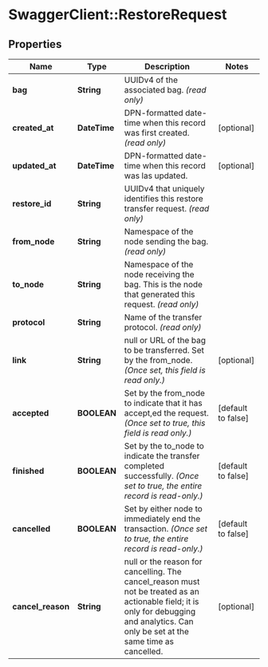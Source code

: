 # SwaggerClient::RestoreRequest

## Properties
Name | Type | Description | Notes
------------ | ------------- | ------------- | -------------
**bag** | **String** | UUIDv4 of the associated bag. _(read only)_  | 
**created_at** | **DateTime** | DPN-formatted date-time when this record was first created. _(read only)_  | [optional] 
**updated_at** | **DateTime** | DPN-formatted date-time when this record was las updated.  | [optional] 
**restore_id** | **String** | UUIDv4 that uniquely identifies this restore transfer request. _(read only)_  | 
**from_node** | **String** | Namespace of the node sending the bag. _(read only)_  | 
**to_node** | **String** | Namespace of the node receiving the bag.  This is the node that generated this request. _(read only)_  | 
**protocol** | **String** | Name of the transfer protocol. _(read only)_  | 
**link** | **String** | null or URL of the bag to be transferred.  Set by the from_node. _(Once set, this field is read only.)_  | [optional] 
**accepted** | **BOOLEAN** | Set by the from_node to indicate that it has accept,ed the request. _(Once set to true, this field is read only.)_  | [default to false]
**finished** | **BOOLEAN** | Set by the to_node to indicate the transfer completed successfully.  _(Once set to true, the entire record is read-only.)_  | [default to false]
**cancelled** | **BOOLEAN** | Set by either node to immediately end the transaction. _(Once set to true, the entire record is read-only.)_  | [default to false]
**cancel_reason** | **String** | null or the reason for cancelling.  The cancel_reason must not be treated as an actionable field; it is only for debugging and analytics. Can only be set at the same time as cancelled.  | [optional] 


